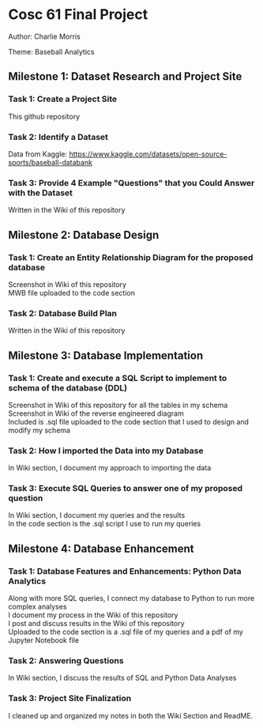 # Cosc 61 Final Project
Author: Charlie Morris

Theme: Baseball Analytics

## Milestone 1: Dataset Research and Project Site

### Task 1: Create a Project Site
This github repository

### Task 2: Identify a Dataset
Data from Kaggle: https://www.kaggle.com/datasets/open-source-sports/baseball-databank

### Task 3: Provide 4 Example "Questions" that you Could Answer with the Dataset
Written in the Wiki of this repository

## Milestone 2: Database Design

### Task 1: Create an Entity Relationship Diagram for the proposed database
Screenshot in Wiki of this repository <br>
MWB file uploaded to the code section

### Task 2: Database Build Plan
Written in the Wiki of this repository

## Milestone 3: Database Implementation

### Task 1: Create and execute a SQL Script to implement to schema of the database (DDL)
Screenshot in Wiki of this repository for all the tables in my schema <br>
Screenshot in Wiki of the reverse engineered diagram <br>
Included is .sql file uploaded to the code section that I used to design and modify my schema 

### Task 2: How I imported the Data into my Database
In Wiki section, I document my approach to importing the data

### Task 3: Execute SQL Queries to answer one of my proposed question
In Wiki section, I document my queries and the results<br>
In the code section is the .sql script I use to run my queries

## Milestone 4: Database Enhancement

### Task 1: Database Features and Enhancements: Python Data Analytics
Along with more SQL queries, I connect my database to Python to run more complex analyses <br>
I document my process in the Wiki of this repository <br>
I post and discuss results in the Wiki of this repository <br>
Uploaded to the code section is a .sql file of my queries and a pdf of my Jupyter Notebook file

### Task 2: Answering Questions
In Wiki section, I discuss the results of SQL and Python Data Analyses

### Task 3: Project Site Finalization
I cleaned up and organized my notes in both the Wiki Section and ReadME.
